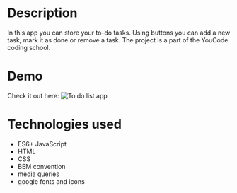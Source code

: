 # Description
In this app you can store your to-do tasks. Using buttons you can add a new task, mark it as done or remove a task. The project is a part of the YouCode coding school.

# Demo
Check it out here: ![To do list app](https://katarzynadworak.github.io/tasks-list/)

# Technologies used
- ES6+ JavaScript
- HTML
- CSS
- BEM convention
- media queries
- google fonts and icons
  
